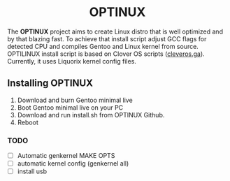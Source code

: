 <h1 align="center">OPTINUX</h1>

The **OPTINUX** project aims to create Linux distro that is well optimized and by that blazing fast. To achieve that install script adjust GCC flags for detected CPU and compiles Gentoo and Linux kernel from source. OPTILINUX install script is based on Clover OS scripts ([cleveros.ga](https://cloveros.ga/)). Currently, it uses Liquorix kernel config files.

## Installing OPTINUX
  1. Download and burn Gentoo minimal live
  2. Boot  Gentoo minimal live on your PC
  3. Download and run install.sh from OPTINUX Github.
  4. Reboot
### TODO
  - [ ] Automatic genkernel MAKE OPTS
  - [ ] automatic kernel config (genkernel all)
  - [ ] install usb
